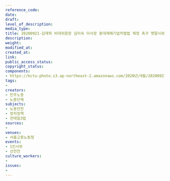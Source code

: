 ```yaml
---
reference_code: 
date: 
draft: 
level_of_description: 
media_type: 
title: 20200921-김재하 비대위원장 김미숙 이사장 중대재해기업처벌법 제정 촉구 팻말시위
description: 
weight: 
modified_at: 
created_at: 
link: 
public_access_status: 
copyright_status: 
components:
- https://kctu-photo.s3.ap-northeast-2.amazonaws.com/2020년/9월/20200921-김재하+비대위원장+김미숙+이사장+중대재해기업처벌법+제정+촉구+팻말시위/_PIG5293.JPG
tags:
- 
creators:
- 민주노총
- 노동단체
subjects:
- 노동안전
- 정치정책
- 전태일3법
sources:
- 
venues:
- 서울고용노동청
events:
- 1인시위
- 선전전
culture_workers:
- 
issues:
- 
---
```

